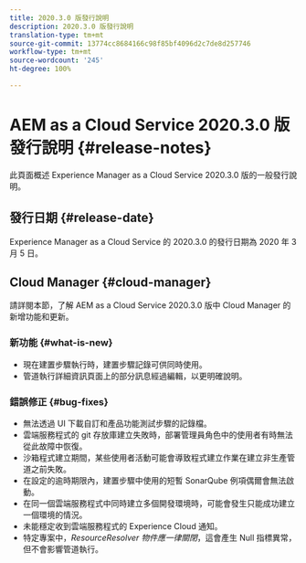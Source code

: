 ```yaml
---
title: 2020.3.0 版發行說明
description: 2020.3.0 版發行說明
translation-type: tm+mt
source-git-commit: 13774cc8684166c98f85bf4096d2c7de8d257746
workflow-type: tm+mt
source-wordcount: '245'
ht-degree: 100%

---
```



# AEM as a Cloud Service 2020.3.0 版發行說明 {#release-notes}

此頁面概述 Experience Manager as a Cloud Service 2020.3.0 版的一般發行說明。

## 發行日期 {#release-date}

Experience Manager as a Cloud Service 的 2020.3.0 的發行日期為 2020 年 3 月 5 日。

## Cloud Manager {#cloud-manager}

請詳閱本節，了解 AEM as a Cloud Service 2020.3.0 版中 Cloud Manager 的新增功能和更新。

### 新功能 {#what-is-new}

* 現在建置步驟執行時，建置步驟記錄可供同時使用。
* 管道執行詳細資訊頁面上的部分訊息經過編輯，以更明確說明。

### 錯誤修正 {#bug-fixes}

* 無法透過 UI 下載自訂和產品功能測試步驟的記錄檔。
* 雲端服務程式的 git 存放庫建立失敗時，部署管理員角色中的使用者有時無法從此故障中恢復。
* 沙箱程式建立期間，某些使用者活動可能會導致程式建立作業在建立非生產管道之前失敗。
* 在設定的逾時期限內，建置步驟中使用的短暫 SonarQube 例項偶爾會無法啟動。
* 在同一個雲端服務程式中同時建立多個開發環境時，可能會發生只能成功建立一個環境的情況。
* 未能穩定收到雲端服務程式的 Experience Cloud 通知。
* 特定專案中，*ResourceResolver 物件應一律關閉*，這會產生 Null 指標異常，但不會影響管道執行。

